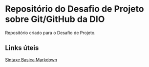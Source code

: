# Repositório do Desafio de Projeto sobre Git/GitHub da DIO
Repositório criado para o Desafio de Projeto.

## Links úteis

[Sintaxe Basica Markdown](https://www.markdownguide.org/getting-started/)
